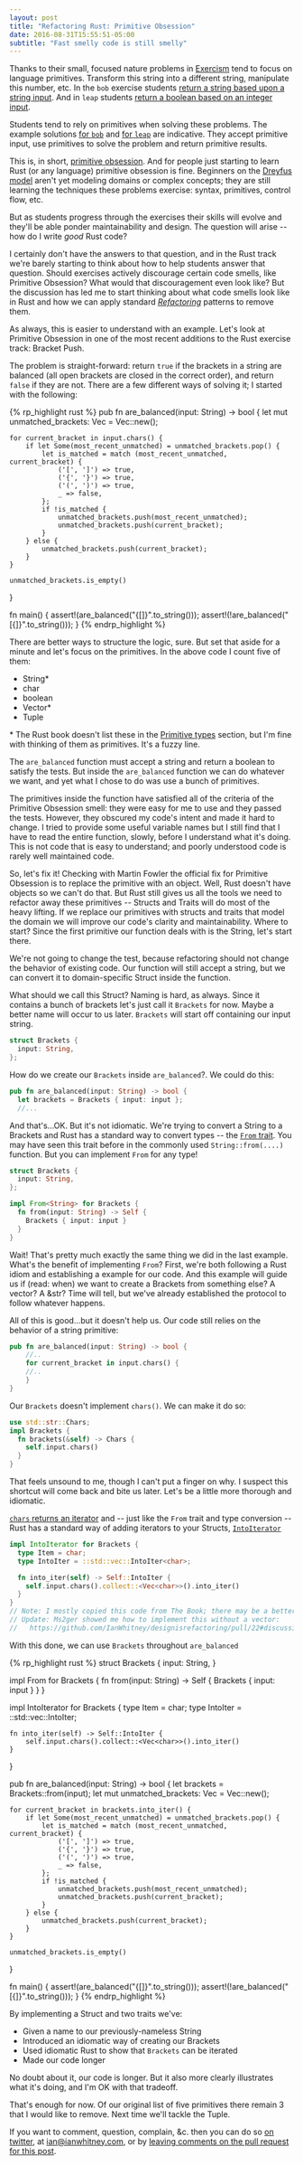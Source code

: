 ```yaml
---
layout: post
title: "Refactoring Rust: Primitive Obsession"
date: 2016-08-31T15:55:51-05:00
subtitle: "Fast smelly code is still smelly"
---
```


Thanks to their small, focused nature problems in [Exercism](http://exercism.io) tend to focus on language primitives. Transform this string into a different string, manipulate this number, etc. In the `bob` exercise students [return a string based upon a string input](https://github.com/exercism/xrust/blob/717a20fd2ee34ad5c49904dca2726da07f133733/exercises/bob/example.rs). And in `leap` students [return a boolean based on an integer input](https://github.com/exercism/xrust/blob/717a20fd2ee34ad5c49904dca2726da07f133733/exercises/leap/tests/leap.rs).

Students tend to rely on primitives when solving these problems. The example solutions [for `bob`](https://github.com/exercism/xrust/blob/717a20fd2ee34ad5c49904dca2726da07f133733/exercises/bob/example.rs) and [for `leap`](https://github.com/exercism/xrust/blob/717a20fd2ee34ad5c49904dca2726da07f133733/exercises/leap/example.rs) are indicative. They accept primitive input, use primitives to solve the problem and return primitive results.

This is, in short, [primitive obsession](http://c2.com/cgi/wiki?PrimitiveObsession). And for people just starting to learn Rust (or any language) primitive obsession is fine. Beginners on the [Dreyfus model](https://en.wikipedia.org/wiki/Dreyfus_model_of_skill_acquisition) aren't yet modeling domains or complex concepts; they are still learning the techniques these problems exercise: syntax, primitives, control flow, etc.

But as students progress through the exercises their skills will evolve and they'll be able ponder maintainability and design. The question will arise -- how do I write _good_ Rust code?

<!--break-->

I certainly don't have the answers to that question, and in the Rust track we're barely starting to think about how to help students answer that question. Should exercises actively discourage certain code smells, like Primitive Obsession? What would that discouragement even look like? But the discussion has led me to start thinking about what code smells look like in Rust and how we can apply standard [_Refactoring_](http://martinfowler.com/books/refactoring.html) patterns to remove them.

As always, this is easier to understand with an example. Let's look at Primitive Obsession in one of the most recent additions to the Rust exercise track: Bracket Push.

The problem is straight-forward: return `true` if the brackets in a string are balanced (all open brackets are closed in the correct order), and return `false` if they are not. There are a few different ways of solving it; I started with the following:

{% rp_highlight rust %}
pub fn are_balanced(input: String) -> bool {
    let mut unmatched_brackets: Vec<char> = Vec::new();

    for current_bracket in input.chars() {
        if let Some(most_recent_unmatched) = unmatched_brackets.pop() {
            let is_matched = match (most_recent_unmatched, current_bracket) {
                ('[', ']') => true,
                ('{', '}') => true,
                ('(', ')') => true,
                _ => false,
            };
            if !is_matched {
                unmatched_brackets.push(most_recent_unmatched);
                unmatched_brackets.push(current_bracket);
            }
        } else {
            unmatched_brackets.push(current_bracket);
        }
    }

    unmatched_brackets.is_empty()
}

fn main() {
    assert!(are_balanced("{[]}".to_string()));
    assert!(!are_balanced("[{]}".to_string()));
}
{% endrp_highlight %}

There are better ways to structure the logic, sure. But set that aside for a minute and let's focus on the primitives. In the above code I count five of them:

- String\*
- char
- boolean
- Vector\*
- Tuple

\* The Rust book doesn't list these in the [Primitive types](https://doc.rust-lang.org/book/primitive-types.html) section, but I'm fine with thinking of them as primitives. It's a fuzzy line.

The `are_balanced` function must accept a string and return a boolean to satisfy the tests. But inside the `are_balanced` function we can do whatever we want, and yet what I chose to do was use a bunch of primitives.

The primitives inside the function have satisfied all of the criteria of the Primitive Obsession smell: they were easy for me to use and they passed the tests. However, they obscured my code's intent and made it hard to change. I tried to provide some useful variable names but I still find that I have to read the entire function, slowly, before I understand what it's doing. This is not code that is easy to understand; and poorly understood code is rarely well maintained code.

So, let's fix it! Checking with Martin Fowler the official fix for Primitive Obsession is to replace the primitive with an object. Well, Rust doesn't have objects so we can't do that. But Rust still gives us all the tools we need to refactor away these primitives -- Structs and Traits will do most of the heavy lifting. If we replace our primitives with structs and traits that model the domain we will improve our code's clarity and maintainability. Where to start? Since the first primitive our function deals with is the String, let's start there.

We're not going to change the test, because refactoring should not change the behavior of existing code. Our function will still accept a string, but we can convert it to domain-specific Struct inside the function.

What should we call this Struct? Naming is hard, as always. Since it contains a bunch of brackets let's just call it `Brackets` for now. Maybe a better name will occur to us later. `Brackets` will start off containing our input string.

```rust
struct Brackets {
  input: String,
};
```

How do we create our `Brackets` inside `are_balanced`?. We could do this:

```rust
pub fn are_balanced(input: String) -> bool {
  let brackets = Brackets { input: input };
  //...
```

And that's...OK. But it's not idiomatic. We're trying to convert a String to a Brackets and Rust has a standard way to convert types -- the [`From` trait](https://doc.rust-lang.org/std/convert/trait.From.html). You may have seen this trait before in the commonly used `String::from(....)` function. But you can implement `From` for any type!

```rust
struct Brackets {
  input: String,
};

impl From<String> for Brackets {
  fn from(input: String) -> Self {
    Brackets { input: input }
  }
}
```

Wait! That's pretty much exactly the same thing we did in the last example. What's the benefit of implementing `From`? First, we're both following a Rust idiom and establishing a example for our code. And this example will guide us if (read: when) we want to create a Brackets from something else? A vector? A &str? Time will tell, but we've already established the protocol to follow whatever happens.

All of this is good...but it doesn't help us. Our code still relies on the behavior of a string primitive:

```rust
pub fn are_balanced(input: String) -> bool {
    //..
    for current_bracket in input.chars() {
    //..
    }
}
```

Our `Brackets` doesn't implement `chars()`. We can make it do so:

```rust
use std::str::Chars;
impl Brackets {
  fn brackets(&self) -> Chars {
    self.input.chars()
  }
}
```

That feels unsound to me, though I can't put a finger on why. I suspect this shortcut will come back and bite us later. Let's be a little more thorough and idiomatic.

[`chars` returns an iterator](https://doc.rust-lang.org/std/primitive.str.html#method.chars) and -- just like the `From` trait and type conversion -- Rust has a standard way of adding iterators to your Structs, [`IntoIterator`](https://doc.rust-lang.org/core/iter/trait.IntoIterator.html)

```rust
impl IntoIterator for Brackets {
  type Item = char;
  type IntoIter = ::std::vec::IntoIter<char>;

  fn into_iter(self) -> Self::IntoIter {
    self.input.chars().collect::<Vec<char>>().into_iter()
  }
}
// Note: I mostly copied this code from The Book; there may be a better way of implementing this Trait for Brackets.
// Update: Ms2ger showed me how to implement this without a vector:
//   https://github.com/IanWhitney/designisrefactoring/pull/22#discussion_r77125688
```

With this done, we can use `Brackets` throughout `are_balanced`

{% rp_highlight rust %}
struct Brackets {
    input: String,
}

impl From<String> for Brackets {
    fn from(input: String) -> Self {
        Brackets { input: input }
    }
}

impl IntoIterator for Brackets {
    type Item = char;
    type IntoIter = ::std::vec::IntoIter<char>;

    fn into_iter(self) -> Self::IntoIter {
        self.input.chars().collect::<Vec<char>>().into_iter()
    }
}

pub fn are_balanced(input: String) -> bool {
    let brackets = Brackets::from(input);
    let mut unmatched_brackets: Vec<char> = Vec::new();

    for current_bracket in brackets.into_iter() {
        if let Some(most_recent_unmatched) = unmatched_brackets.pop() {
            let is_matched = match (most_recent_unmatched, current_bracket) {
                ('[', ']') => true,
                ('{', '}') => true,
                ('(', ')') => true,
                _ => false,
            };
            if !is_matched {
                unmatched_brackets.push(most_recent_unmatched);
                unmatched_brackets.push(current_bracket);
            }
        } else {
            unmatched_brackets.push(current_bracket);
        }
    }

    unmatched_brackets.is_empty()
}

fn main() {
    assert!(are_balanced("{[]}".to_string()));
    assert!(!are_balanced("[{]}".to_string()));
}
{% endrp_highlight %}

By implementing a Struct and two traits we've:

- Given a name to our previously-nameless String
- Introduced an idiomatic way of creating our Brackets
- Used idiomatic Rust to show that `Brackets` can be iterated
- Made our code longer

No doubt about it, our code is longer. But it also more clearly illustrates what it's doing, and I'm OK with that tradeoff.

That's enough for now. Of our original list of five primitives there remain 3 that I would like to remove. Next time we'll tackle the Tuple.

If you want to comment, question, complain, &c. then you can do so [on twitter](https://twitter.com/iwhitney/), at ian@ianwhitney.com, or by [leaving comments on the pull request for this post](https://github.com/IanWhitney/designisrefactoring/pull/22).
